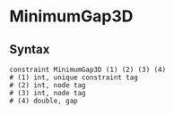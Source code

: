 # MinimumGap3D

## Syntax

```text
constraint MinimumGap3D (1) (2) (3) (4)
# (1) int, unique constraint tag
# (2) int, node tag
# (3) int, node tag
# (4) double, gap
```
